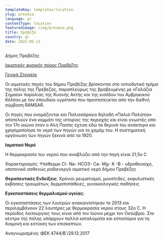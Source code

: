 ```yaml
---
templateKey: templates/location
slug: preveza
language: gr
contentType: location
featuredimage: /img/preveza.png
title: Πρέβεζα
country: gr
date: 2022-05-11
---
```

Δήμος Πρεβέζης

<ins>Ιαματικός φυσικός πόρος Πρεβέζης</ins>

<ins>Γενικά Στοιχεία</ins>

Οι ιαματικές πηγές του δήμου Πρεβέζης βρίσκονται στο νοτιοδυτικό τμήμα της πόλης της Πρέβεζας, παραπλεύρως της βραβευμένης με «Γαλάζια Σημαία» παραλίας της Κυανής Ακτής και της εισόδου του   Αμβρακικού Κόλπου με τον σπουδαίο υγρότοπο που προστατεύεται από την διεθνή σύμβαση RAMSAR.

Οι πηγές που ονομάζονται και Παλιοσάραγα δηλαδή «Παλιά Παλάτια» αποτελούν ένα κομμάτι της ιστορίας της περιοχής και είναι γνωστές από τον 17ο αιώνα όταν ο Αλή Πασάς έχτισε εδώ τα θερινά του ανάκτορα και χρησιμοποίησε το νερό των πηγών για το χαμάμ του. Η συστηματική οργάνωση των πηγών ξεκινά από τα 1920.


**Ιαματικό Νερό**

Η θερμοκρασία του νερού που αναβλύζει από την πηγή είναι 21,5ο C

Χαρακτηρισμός: Υπόθερμο Cl- Na- HCO3- Ca- Mg- K -B - υδροθειούχο, υποτονικό ασθενώς ραδιενεργό ιαματικό νερό δήμου Πρεβέζης


**Θεραπευτικές Ενδείξεις**: Χρόνιοι ρευματισμοί, μυοσίτιδες, εκφυλιστικές εκβάσεις τραυμάτων, δερματοπάθειες, γυναικολογικές παθήσεις

**Εγκαταστάσεις θερμαλισμού υγείας:**

Οι εγκαταστάσεις των λουτρών ανακαινίστηκαν το 2013 και περιλαμβάνουν 22 λουτήρες με θερμοκρασία νερού στους 32ο C. Η περίοδος λειτουργίας τους είναι από τον Ιούνιο μέχρι τον Οκτώβριο. Στο κέντρο της πόλης υπάρχουν πολλά καταλύματα και εστιατόρια για τη διαμονή και εστίαση των επισκεπτών.

Αναγνωρισμένη: ΦΕΚ 4744/Β΄/29.12.2017
